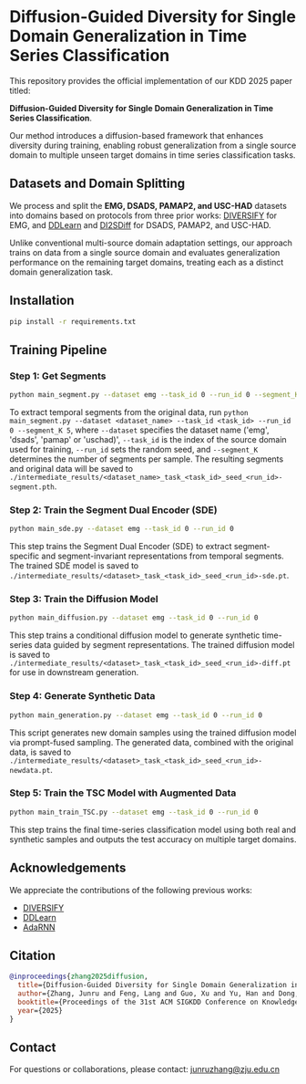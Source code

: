 # Diffusion-Guided Diversity for Single Domain Generalization in Time Series Classification

This repository provides the official implementation of our KDD 2025 paper titled:

**Diffusion-Guided Diversity for Single Domain Generalization in Time Series Classification**.

Our method introduces a diffusion-based framework that enhances diversity during training, enabling robust generalization from a single source domain to multiple unseen target domains in time series classification tasks.



## **Datasets and Domain Splitting**

We process and split the **EMG, DSADS, PAMAP2, and USC-HAD** datasets into domains based on protocols from three prior works: [DIVERSIFY](https://github.com/microsoft/robustlearn/) for EMG, and [DDLearn](https://github.com/microsoft/robustlearn/) and [DI2SDiff](https://github.com/jrzhang33/DI2SDiff/) for DSADS, PAMAP2, and USC-HAD.

Unlike conventional multi-source domain adaptation settings, our approach trains on data from a single source domain and evaluates generalization performance on the remaining target domains, treating each as a distinct domain generalization task.



## Installation

```bash
pip install -r requirements.txt
```



## Training Pipeline

### Step 1: Get Segments

```bash
python main_segment.py --dataset emg --task_id 0 --run_id 0 --segment_K 5
```

To extract temporal segments from the original data, run `python main_segment.py --dataset <dataset_name> --task_id <task_id> --run_id 0 --segment_K 5`, where `--dataset` specifies the dataset name ('emg', 'dsads', 'pamap' or 'uschad)', `--task_id` is the index of the source domain used for training, `--run_id` sets the random seed, and `--segment_K` determines the number of segments per sample. The resulting segments and original data will be saved to `./intermediate_results/<dataset_name>_task_<task_id>_seed_<run_id>-segment.pth`.

### Step 2: Train the Segment Dual Encoder (SDE)

```bash
python main_sde.py --dataset emg --task_id 0 --run_id 0
```

This step trains the Segment Dual Encoder (SDE) to extract segment-specific and segment-invariant representations from temporal segments. The trained SDE model is saved to `./intermediate_results/<dataset>_task_<task_id>_seed_<run_id>-sde.pt`.

### Step 3: Train the Diffusion Model

```bash
python main_diffusion.py --dataset emg --task_id 0 --run_id 0
```

This step trains a conditional diffusion model to generate synthetic time-series data guided by segment representations. The trained diffusion model is saved to `./intermediate_results/<dataset>_task_<task_id>_seed_<run_id>-diff.pt` for use in downstream generation.

### Step 4: Generate Synthetic Data

```bash
python main_generation.py --dataset emg --task_id 0 --run_id 0
```

This script generates new domain samples using the trained diffusion model via prompt-fused sampling. The generated data, combined with the original data, is saved to `./intermediate_results/<dataset>_task_<task_id>_seed_<run_id>-newdata.pt`.

### Step 5: Train the TSC Model with Augmented Data

```bash
python main_train_TSC.py --dataset emg --task_id 0 --run_id 0
```

This step trains the final time-series classification model using both real and synthetic samples and outputs the test accuracy on multiple target domains.



## Acknowledgements

We appreciate the contributions of the following previous works:  

- [DIVERSIFY](https://github.com/microsoft/robustlearn/)  
- [DDLearn](https://github.com/microsoft/robustlearn/)  
- [AdaRNN](https://github.com/jindongwang/transferlearning/tree/master/code/deep/adarnn)



## Citation

```bibtex
@inproceedings{zhang2025diffusion,
  title={Diffusion-Guided Diversity for Single Domain Generalization in Time Series Classification},
  author={Zhang, Junru and Feng, Lang and Guo, Xu and Yu, Han and Dong, Yabo and Xu, Duanqing},
  booktitle={Proceedings of the 31st ACM SIGKDD Conference on Knowledge Discovery and Data Mining},
  year={2025}
}

```



## Contact

For questions or collaborations, please contact: [junruzhang@zju.edu.cn](mailto:junruzhang@zju.edu.cn)